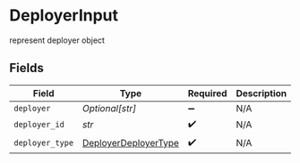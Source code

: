 # DeployerInput

represent deployer object


## Fields

| Field                                                               | Type                                                                | Required                                                            | Description                                                         |
| ------------------------------------------------------------------- | ------------------------------------------------------------------- | ------------------------------------------------------------------- | ------------------------------------------------------------------- |
| `deployer`                                                          | *Optional[str]*                                                     | :heavy_minus_sign:                                                  | N/A                                                                 |
| `deployer_id`                                                       | *str*                                                               | :heavy_check_mark:                                                  | N/A                                                                 |
| `deployer_type`                                                     | [DeployerDeployerType](../../models/shared/deployerdeployertype.md) | :heavy_check_mark:                                                  | N/A                                                                 |